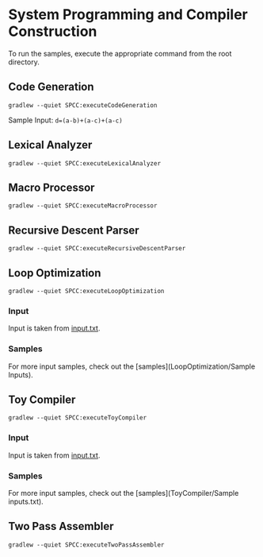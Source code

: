 # System Programming and Compiler Construction
To run the samples, execute the appropriate command from the root directory.

## Code Generation
`gradlew --quiet SPCC:executeCodeGeneration`

Sample Input:
`d=(a-b)+(a-c)+(a-c)`

## Lexical Analyzer
`gradlew --quiet SPCC:executeLexicalAnalyzer`

## Macro Processor
`gradlew --quiet SPCC:executeMacroProcessor`

## Recursive Descent Parser
`gradlew --quiet SPCC:executeRecursiveDescentParser`

## Loop Optimization
`gradlew --quiet SPCC:executeLoopOptimization`

### Input
Input is taken from [input.txt](LoopOptimization/input.txt).

### Samples
For more input samples, check out the [samples](LoopOptimization/Sample Inputs).

## Toy Compiler
`gradlew --quiet SPCC:executeToyCompiler`

### Input
Input is taken from [input.txt](ToyCompiler/input.txt).

### Samples
For more input samples, check out the [samples](ToyCompiler/Sample inputs.txt).

## Two Pass Assembler
`gradlew --quiet SPCC:executeTwoPassAssembler`